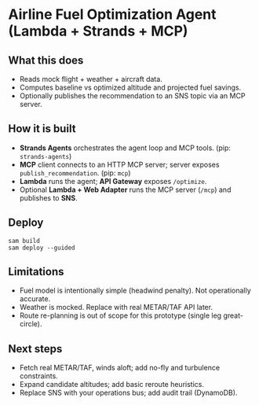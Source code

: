 # Airline Fuel Optimization Agent (Lambda + Strands + MCP)

## What this does
- Reads mock flight + weather + aircraft data.
- Computes baseline vs optimized altitude and projected fuel savings.
- Optionally publishes the recommendation to an SNS topic via an MCP server.

## How it is built
- **Strands Agents** orchestrates the agent loop and MCP tools. (pip: `strands-agents`)
- **MCP** client connects to an HTTP MCP server; server exposes `publish_recommendation`. (pip: `mcp`)
- **Lambda** runs the agent; **API Gateway** exposes `/optimize`.
- Optional **Lambda + Web Adapter** runs the MCP server (`/mcp`) and publishes to **SNS**.

## Deploy

```
sam build
sam deploy --guided
```

## Limitations
- Fuel model is intentionally simple (headwind penalty). Not operationally accurate.
- Weather is mocked. Replace with real METAR/TAF API later.
- Route re-planning is out of scope for this prototype (single leg great-circle).

## Next steps
- Fetch real METAR/TAF, winds aloft; add no-fly and turbulence constraints.
- Expand candidate altitudes; add basic reroute heuristics.
- Replace SNS with your operations bus; add audit trail (DynamoDB).